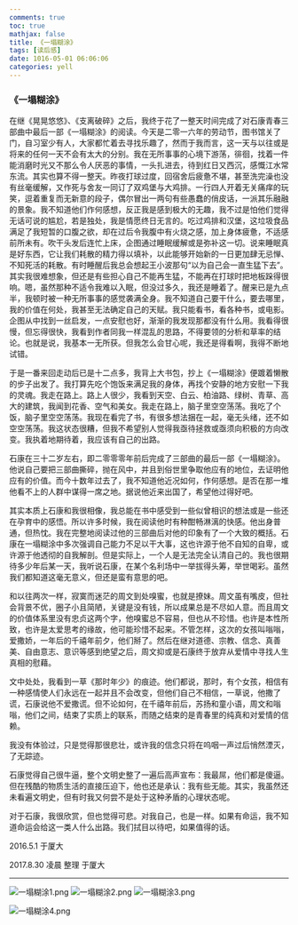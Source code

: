 ```yaml
---
comments: true
toc: true
mathjax: false
title: 《一塌糊涂》
tags: [读后感]
date: 1016-05-01 06:06:06
categories: yell
---
```


### 《一塌糊涂》

在继《晃晃悠悠》、《支离破碎》之后，我终于花了一整天时间完成了对石康青春三部曲中最后一部《一塌糊涂》的阅读。今天是二零一六年的劳动节，图书馆关了门，自习室少有人，大家都忙着去寻找乐趣了，然而于我而言，这一天与以往或是将来的任何一天不会有太大的分别。我在无所事事的心境下游荡，徘徊，找着一件能消磨时光又不那么令人厌恶的事情，一头扎进去，待到红日又西沉，感慨江水常东流。其实也算不得一整天。昨夜打球过度，回宿舍后疲惫不堪，甚至洗完澡也没有丝毫缓解，又作死与舍友一同订了双鸡堡与大鸡排。一行四人开着无关痛痒的玩笑，逗着重复而无新意的段子，偶尔冒出一两句有些愚蠢的俏皮话，一派其乐融融的景象。我不知道他们作何感想，反正我是感到极大的无趣，我不过是怕他们觉得无话可说的尴尬，若是独处，我是情愿终日无言的。吃过鸡排和汉堡，这垃圾食品满足了我短暂的口腹之欲，却在过后令我腹中有火烧之感，加上身体疲惫，不适感前所未有。吹干头发后连忙上床，企图通过睡眠缓解或是弥补这一切。说来睡眠真是好东西，它让我们耗散的精力得以填补，以此能够开始新的一日更加肆无忌惮、不知死活的耗散。有时睡醒后我总会想起王小波那句“以为自己会一直生猛下去”。其实我很难想象，但还是有些担心自己不能再生猛，不能再在打球时把地板跺得很响。嗯，虽然那种不适令我难以入眠，但没过多久，我还是睡着了。醒来已是九点半，我顿时被一种无所事事的感觉袭满全身。我不知道自己要干什么，要去哪里，我的价值在何处，我甚至无法确定自己的天赋。我只能看书，看各种书，或电影。企图从中找到一丝启发，一点安慰也好，渐渐的我发现那都没有什么用。我看得很慢，但忘得很快，我看到作者同我一样混乱的思路，不得要领的分析和草率的结论。也就是说，我基本一无所获。但我怎么会甘心呢，我还是得看啊，我得不断地试错。

于是一番来回走动后已是十二点多，我背上大书包，抄上《一塌糊涂》便踱着懒散的步子出发了。我打算先吃个饱饭来满足我的身体，再找个安静的地方安慰一下我的灵魂。我走在路上。路上人很少，我看到天空、白云、柏油路、绿树、青草、高大的建筑，我闻到花香、空气和美女。我走在路上，脑子里空空荡荡。我吃了个饭，脑子里空空荡荡。我现在看完了书，有很多想法捆在一起，毫无头绪，还不如空空荡荡。我这状态很糟，但我不希望别人觉得我亟待拯救或亟须向积极的方向改变。我执着地期待着，我应该有自己的出路。

石康在三十二岁左右，即二零零零年前后完成了三部曲的最后一部《一塌糊涂》。他说自己要把三部曲撕碎，抛在风中，并且到俗世里争取他应有的地位，去证明他应有的价值。而今十数年过去了，我不知道他近况如何，作何感想。是否在那一堆他看不上的人群中谋得一席之地。据说他近来出国了，希望他过得好吧。

其实本质上石康和我很相像，我总能在书中感受到一些似曾相识的想法或是一些还在孕育中的感悟。所以许多时候，我在阅读他时有种酣畅淋漓的快感。他出身普通，但热忱。我在完整地阅读过他的三部曲后对他的印象有了一个大致的概括。石康在一塌糊涂中多次强调自己能力不足以干大事，这也许源于他不自知的自卑，或许源于他透彻的自我解剖。但是实际上，一个人是无法完全认清自己的。我也很期待多少年后某一天，我听说石康，在某个名利场中一举拔得头筹，举世喝彩。虽然我们都知道这毫无意义，但还是蛮有意思的吧。

和以往两次一样，寂寞而迷茫的周文到处嗅蜜，也就是撩妹。周文虽有嘴皮，但社会背景不优，圈子小且简陋，关键是没有钱，所以成果总是不尽如人意。而且周文的价值体系里没有忠贞这两个字，他嗅蜜总不容易，但也从不珍惜。也许是本性所致，也许是太爱思考的缘故，他可能珍惜不起来。不管怎样，这次的女孩叫嗡嗡，爱撒娇，一年后的千禧年前夕，他们掰了。然后在继对道德、宗教、信念、真善美、自由意志、意识等感到绝望之后，周文抑或是石康终于放弃从爱情中寻找人生真相的慰藉。

文中处处，我看到一草《那时年少》的痕迹。他们都说，那时，有个女孩，相信有一种感情使人们永远在一起并且不会改变，但他们自己不相信，一草说，他撒了谎，石康说他不爱撒谎。但不论如何，在千禧年前后，苏扬和童小语，周文和嗡嗡，他们之间，结束了实质上的联系，而随之结束的是青春里的纯真和对爱情的信赖。

我没有体验过，只是觉得那很悲壮，或许我的信念只将在呜咽一声过后悄然湮灭，了无踪迹。

石康觉得自己很牛逼，整个文明史整了一遍后高声宣布：我最屌，他们都是傻逼。但在残酷的物质生活的直接压迫下，他也还是承认：我有些无能。其实，我虽然还未看遍文明史，但有时我又何尝不是处于这种矛盾的心理状态呢。

对于石康，我很欣赏，但也觉得可悲。对我自己，也是一样。如果有命运，我不知道命运会给这一类人什么出路。我们拭目以待吧，如果值得的话。

2016.5.1 于厦大

2017.8.30 凌晨 整理 于厦大

------

![一塌糊涂1.png](59535aa2a9544.png)
![一塌糊涂2.png](59535aa2bc78c.png)
![一塌糊涂3.png](59535aa2c3f2d.png)

![一塌糊涂4.png](59535aa298efe.png)







